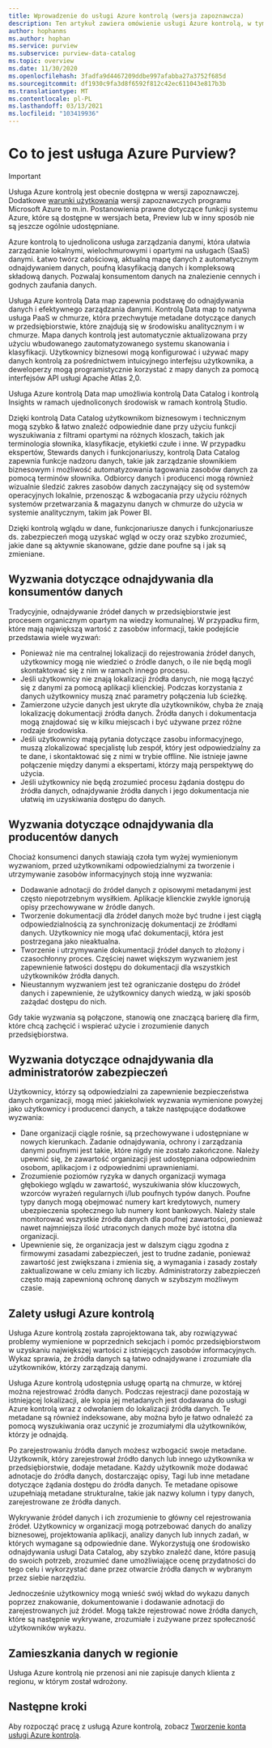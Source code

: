 ```yaml
---
title: Wprowadzenie do usługi Azure kontrolą (wersja zapoznawcza)
description: Ten artykuł zawiera omówienie usługi Azure kontrolą, w tym jej funkcji i występujących w nim problemów. Usługa Azure kontrolą umożliwia każdemu użytkownikowi rejestrowanie, odnajdowanie i poznawanie źródeł danych oraz korzystanie z nich.
author: hophanms
ms.author: hophan
ms.service: purview
ms.subservice: purview-data-catalog
ms.topic: overview
ms.date: 11/30/2020
ms.openlocfilehash: 3fadfa9d4467209ddbe997afabba27a3752f685d
ms.sourcegitcommit: df1930c9fa3d8f6592f812c42ec611043e817b3b
ms.translationtype: MT
ms.contentlocale: pl-PL
ms.lasthandoff: 03/13/2021
ms.locfileid: "103419936"
---
```

# <a name="what-is-azure-purview"></a>Co to jest usługa Azure Purview?

> [!IMPORTANT]
> Usługa Azure kontrolą jest obecnie dostępna w wersji zapoznawczej. Dodatkowe [warunki użytkowania](https://azure.microsoft.com/support/legal/preview-supplemental-terms/) wersji zapoznawczych programu Microsoft Azure to m.in. Postanowienia prawne dotyczące funkcji systemu Azure, które są dostępne w wersjach beta, Preview lub w inny sposób nie są jeszcze ogólnie udostępniane.

Azure kontrolą to ujednolicona usługa zarządzania danymi, która ułatwia zarządzanie lokalnymi, wielochmurowymi i opartymi na usługach (SaaS) danymi. Łatwo twórz całościową, aktualną mapę danych z automatycznym odnajdywaniem danych, poufną klasyfikacją danych i kompleksową składową danych. Pozwalaj konsumentom danych na znalezienie cennych i godnych zaufania danych.

Usługa Azure kontrolą Data map zapewnia podstawę do odnajdywania danych i efektywnego zarządzania danymi. Kontrolą Data map to natywna usługa PaaS w chmurze, która przechwytuje metadane dotyczące danych w przedsiębiorstwie, które znajdują się w środowisku analitycznym i w chmurze. Mapa danych kontrolą jest automatycznie aktualizowana przy użyciu wbudowanego zautomatyzowanego systemu skanowania i klasyfikacji. Użytkownicy biznesowi mogą konfigurować i używać mapy danych kontrolą za pośrednictwem intuicyjnego interfejsu użytkownika, a deweloperzy mogą programistycznie korzystać z mapy danych za pomocą interfejsów API usługi Apache Atlas 2,0.

Usługa Azure kontrolą Data map umożliwia kontrolą Data Catalog i kontrolą Insights w ramach ujednoliconych środowisk w ramach kontrolą Studio.
 
Dzięki kontrolą Data Catalog użytkownikom biznesowym i technicznym mogą szybko & łatwo znaleźć odpowiednie dane przy użyciu funkcji wyszukiwania z filtrami opartymi na różnych kloszach, takich jak terminologia słownika, klasyfikacje, etykietki czułe i inne. W przypadku ekspertów, Stewards danych i funkcjonariuszy, kontrolą Data Catalog zapewnia funkcje nadzoru danych, takie jak zarządzanie słownikiem biznesowym i możliwość automatyzowania tagowania zasobów danych za pomocą terminów słownika. Odbiorcy danych i producenci mogą również wizualnie śledzić zakres zasobów danych zaczynający się od systemów operacyjnych lokalnie, przenosząc & wzbogacania przy użyciu różnych systemów przetwarzania & magazynu danych w chmurze do użycia w systemie analitycznym, takim jak Power BI.

Dzięki kontrolą wglądu w dane, funkcjonariusze danych i funkcjonariusze ds. zabezpieczeń mogą uzyskać wgląd w oczy oraz szybko zrozumieć, jakie dane są aktywnie skanowane, gdzie dane poufne są i jak są zmieniane.

## <a name="discovery-challenges-for-data-consumers"></a>Wyzwania dotyczące odnajdywania dla konsumentów danych

Tradycyjnie, odnajdywanie źródeł danych w przedsiębiorstwie jest procesem organicznym opartym na wiedzy komunalnej. W przypadku firm, które mają największą wartość z zasobów informacji, takie podejście przedstawia wiele wyzwań:

* Ponieważ nie ma centralnej lokalizacji do rejestrowania źródeł danych, użytkownicy mogą nie wiedzieć o źródle danych, o ile nie będą mogli skontaktować się z nim w ramach innego procesu.
* Jeśli użytkownicy nie znają lokalizacji źródła danych, nie mogą łączyć się z danymi za pomocą aplikacji klienckiej. Podczas korzystania z danych użytkownicy muszą znać parametry połączenia lub ścieżkę.
* Zamierzone użycie danych jest ukryte dla użytkowników, chyba że znają lokalizację dokumentacji źródła danych. Źródła danych i dokumentacja mogą znajdować się w kilku miejscach i być używane przez różne rodzaje środowiska.
* Jeśli użytkownicy mają pytania dotyczące zasobu informacyjnego, muszą zlokalizować specjalistę lub zespół, który jest odpowiedzialny za te dane, i skontaktować się z nimi w trybie offline. Nie istnieje jawne połączenie między danymi a ekspertami, którzy mają perspektywę do użycia.
* Jeśli użytkownicy nie będą zrozumieć procesu żądania dostępu do źródła danych, odnajdywanie źródła danych i jego dokumentacja nie ułatwią im uzyskiwania dostępu do danych.

## <a name="discovery-challenges-for-data-producers"></a>Wyzwania dotyczące odnajdywania dla producentów danych

Chociaż konsumenci danych stawiają czoła tym wyżej wymienionym wyzwaniom, przed użytkownikami odpowiedzialnymi za tworzenie i utrzymywanie zasobów informacyjnych stoją inne wyzwania:

* Dodawanie adnotacji do źródeł danych z opisowymi metadanymi jest często niepotrzebnym wysiłkiem. Aplikacje klienckie zwykle ignorują opisy przechowywane w źródle danych.
* Tworzenie dokumentacji dla źródeł danych może być trudne i jest ciągłą odpowiedzialnością za synchronizację dokumentacji ze źródłami danych. Użytkownicy nie mogą ufać dokumentacji, która jest postrzegana jako nieaktualna.
* Tworzenie i utrzymywanie dokumentacji źródeł danych to złożony i czasochłonny proces. Częściej nawet większym wyzwaniem jest zapewnienie łatwości dostępu do dokumentacji dla wszystkich użytkowników źródła danych.
* Nieustannym wyzwaniem jest też ograniczanie dostępu do źródeł danych i zapewnienie, że użytkownicy danych wiedzą, w jaki sposób zażądać dostępu do nich.

Gdy takie wyzwania są połączone, stanowią one znaczącą barierę dla firm, które chcą zachęcić i wspierać użycie i zrozumienie danych przedsiębiorstwa.

## <a name="discovery-challenges-for-security-administrators"></a>Wyzwania dotyczące odnajdywania dla administratorów zabezpieczeń

Użytkownicy, którzy są odpowiedzialni za zapewnienie bezpieczeństwa danych organizacji, mogą mieć jakiekolwiek wyzwania wymienione powyżej jako użytkownicy i producenci danych, a także następujące dodatkowe wyzwania:

* Dane organizacji ciągle rośnie, są przechowywane i udostępniane w nowych kierunkach. Zadanie odnajdywania, ochrony i zarządzania danymi poufnymi jest takie, które nigdy nie zostało zakończone. Należy upewnić się, że zawartość organizacji jest udostępniana odpowiednim osobom, aplikacjom i z odpowiednimi uprawnieniami.
* Zrozumienie poziomów ryzyka w danych organizacji wymaga głębokiego wglądu w zawartość, wyszukiwania słów kluczowych, wzorców wyrażeń regularnych i/lub poufnych typów danych. Poufne typy danych mogą obejmować numery kart kredytowych, numery ubezpieczenia społecznego lub numery kont bankowych. Należy stale monitorować wszystkie źródła danych dla poufnej zawartości, ponieważ nawet najmniejsza ilość utraconych danych może być istotna dla organizacji.
* Upewnienie się, że organizacja jest w dalszym ciągu zgodna z firmowymi zasadami zabezpieczeń, jest to trudne zadanie, ponieważ zawartość jest zwiększana i zmienia się, a wymagania i zasady zostały zaktualizowane w celu zmiany ich liczby. Administratorzy zabezpieczeń często mają zapewnioną ochronę danych w szybszym możliwym czasie.

## <a name="azure-purview-advantages"></a>Zalety usługi Azure kontrolą

Usługa Azure kontrolą została zaprojektowana tak, aby rozwiązywać problemy wymienione w poprzednich sekcjach i pomóc przedsiębiorstwom w uzyskaniu największej wartości z istniejących zasobów informacyjnych. Wykaz sprawia, że źródła danych są łatwo odnajdywane i zrozumiałe dla użytkowników, którzy zarządzają danymi.

Usługa Azure kontrolą udostępnia usługę opartą na chmurze, w której można rejestrować źródła danych. Podczas rejestracji dane pozostają w istniejącej lokalizacji, ale kopia jej metadanych jest dodawana do usługi Azure kontrolą wraz z odwołaniem do lokalizacji źródła danych. Te metadane są również indeksowane, aby można było je łatwo odnaleźć za pomocą wyszukiwania oraz uczynić je zrozumiałymi dla użytkowników, którzy je odnajdą.

Po zarejestrowaniu źródła danych możesz wzbogacić swoje metadane. Użytkownik, który zarejestrował źródło danych lub innego użytkownika w przedsiębiorstwie, dodaje metadane. Każdy użytkownik może dodawać adnotacje do źródła danych, dostarczając opisy, Tagi lub inne metadane dotyczące żądania dostępu do źródła danych. Te metadane opisowe uzupełniają metadane strukturalne, takie jak nazwy kolumn i typy danych, zarejestrowane ze źródła danych.

Wykrywanie źródeł danych i ich zrozumienie to główny cel rejestrowania źródeł. Użytkownicy w organizacji mogą potrzebować danych do analizy biznesowej, projektowania aplikacji, analizy danych lub innych zadań, w których wymagane są odpowiednie dane. Wykorzystują one środowisko odnajdywania usługi Data Catalog, aby szybko znaleźć dane, które pasują do swoich potrzeb, zrozumieć dane umożliwiające ocenę przydatności do tego celu i wykorzystać dane przez otwarcie źródła danych w wybranym przez siebie narzędziu.

Jednocześnie użytkownicy mogą wnieść swój wkład do wykazu danych poprzez znakowanie, dokumentowanie i dodawanie adnotacji do zarejestrowanych już źródeł. Mogą także rejestrować nowe źródła danych, które są następnie wykrywane, zrozumiałe i zużywane przez społeczność użytkowników wykazu.

## <a name="in-region-data-residency"></a>Zamieszkania danych w regionie
Usługa Azure kontrolą nie przenosi ani nie zapisuje danych klienta z regionu, w którym został wdrożony.

## <a name="next-steps"></a>Następne kroki

Aby rozpocząć pracę z usługą Azure kontrolą, zobacz [Tworzenie konta usługi Azure kontrolą](create-catalog-portal.md).
